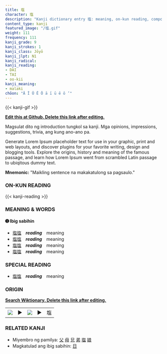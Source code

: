 ```yaml
---
title: 塩
character: 塩
description: "Kanji dictionary entry 塩: meaning, on-kun reading, compounds, origin, related kanji"
content_type: kanji
featured_image: "/塩.gif"
weight: 111
frequency: 111
kanji_grade: 9
kanji_strokes: 1
kanji_class: Jōyō
kanji_jlpt: N1
kanji_radical: 
kanji_reading: 
- DAI
- TAI
- oo-kii
kanji_meaning:
- malaki
chōon: "Ā Ī Ū Ē Ō ā ī ū ē ō ’"
---
```

[//]: # (Don't edit the line below. Kanji animated GIF code is automatically generated.)
{{< kanji-gif >}}

[//]: # (Edit below this line.)

**[Edit this at Github. Delete this link after editing.](https://github.com/tim0g/tim/tree/main/content/kanji/塩/index.md)**

Magsulat dito ng introduction tungkol sa kanji. Mga opinions, impressions, suggestions, trivia, ang kung ano-ano pa.

Generate Lorem Ipsum placeholder text for use in your graphic, print and web layouts, and discover plugins for your favorite writing, design and blogging tools. Explore the origins, history and meaning of the famous passage, and learn how Lorem Ipsum went from scrambled Latin passage to ubiqitous dummy text.
 
**Mnemonic:** "Maikling sentence na makakatulong sa pagsaulo."

### ON-KUN READING

[//]: # (Don't edit the line below. ON-KUN READING code is automatically generated.)
{{< kanji-reading >}}

### MEANING & WORDS

#### ➊ **Ibig sabihin**
  - [塩](../塩)[塩](../塩)　***reading***　meaning
  - [塩](../塩)[塩](../塩)　***reading***　meaning
  - [塩](../塩)[塩](../塩)　***reading***　meaning
  - [塩](../塩)[塩](../塩)　***reading***　meaning

### SPECIAL READING
  - [塩](../塩)[塩](../塩)　***reading***　meaning

### ORIGIN

**[Search Wiktionary. Delete this link after editing.](https://wiktionary.org/wiki/塩)**
<table class="kanji-table"><tr><td>
<img src="60px-塩-bronze.svg.png">
</td><td>▶</td><td>
<img src="60px-塩-oracle.svg.png">
</td><td>▶</td>
<td class="kanji-origin">塩</td>
</tr></table>

### RELATED KANJI
- Miyembro ng pamilya: [父](../父) [母](../母) [兄](../兄) [弟](../弟) [塩](../塩) [娘](../娘)
- Magkatulad ang ibig sabihin: [日](../日)
